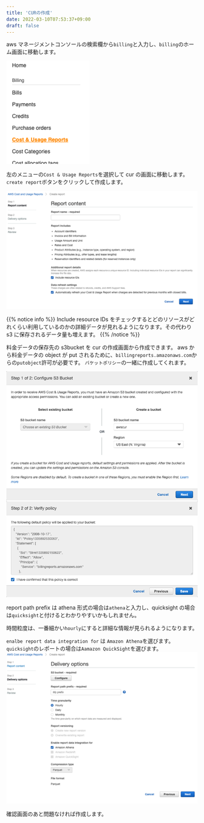 ```yaml
---
title: 'CURの作成'
date: 2022-03-10T07:53:37+09:00
draft: false
---
```


aws マネージメントコンソールの検索欄から`billing`と入力し、`billing`のホーム画面に移動します。

![](/images/ss_billing_cur.png?classes=border)

左のメニューの`Cost & Usage Reports`を選択して cur の画面に移動します。
`create report`ボタンをクリックして作成します。

![](/images/ss_cur_create1.png)

{{% notice info %}}
Include resource IDs をチェックするとどのリソースがどれくらい利用しているのかの詳細データが見れるようになります。その代わり s3 に保存されるデータ量も増えます。
{{% /notice %}}

料金データの保存先の s3bucket を cur の作成画面から作成できます。
aws から料金データの object が put されるために、`billingreports.amazonaws.com`からの`putobject`許可が必要です。
`バケットポリシー`の一緒に作成してくれます。

![](/images/ss_cur_create_s3.png?classes=border)
![](/images/ss_cur_create_s3policy.png?classes=border)

report path prefix は athena 形式の場合は`athena`と入力し、quicksight の場合は`quicksight`と付けるとわかりやすいかもしれません。

時間粒度は、一番細かい`hourly`にすると詳細な情報が見られるようになります。

`enalbe report data integration for` は `Amazon Athena`を選びます。
`quicksight`のレポートの場合は`Aamazon QuickSight`を選びます。
![](/images/ss_cur_create2.png)

確認画面のあと問題なければ作成します。
